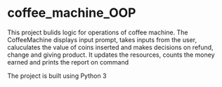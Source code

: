 <h1>coffee_machine_OOP</h1>
<p>This project bulids logic for operations of coffee machine. The CoffeeMachine displays input prompt, takes inputs from the user, caluculates the value of coins inserted and makes decisions on refund, change and giving product. It updates the resources, counts the money earned and prints the report on command</p>
<footer>
  The project is built using Python 3
</footer>


